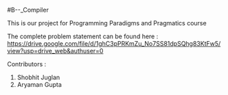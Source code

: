 ﻿#B--_Compiler

This is our project for Programming Paradigms and Pragmatics course

The complete problem statement can be found here : https://drive.google.com/file/d/1ghC3pPRKmZu_No7SS81dpSQhg83KtFw5/view?usp=drive_web&authuser=0

Contributors : 
1. Shobhit Juglan 
2. Aryaman Gupta
